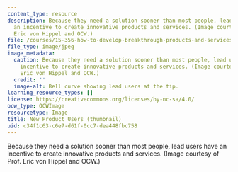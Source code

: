 ```yaml
---
content_type: resource
description: Because they need a solution sooner than most people, lead users have
  an incentive to create innovative products and services. (Image courtesy of Prof.
  Eric von Hippel and OCW.)
file: /courses/15-356-how-to-develop-breakthrough-products-and-services-spring-2004/c34f1c63c6e7d61f0cc7dea448fbc758_15-356s04-th.jpg
file_type: image/jpeg
image_metadata:
  caption: Because they need a solution sooner than most people, lead users have an
    incentive to create innovative products and services. (Image courtesy of Prof.
    Eric von Hippel and OCW.)
  credit: ''
  image-alt: Bell curve showing lead users at the tip.
learning_resource_types: []
license: https://creativecommons.org/licenses/by-nc-sa/4.0/
ocw_type: OCWImage
resourcetype: Image
title: New Product Users (thumbnail)
uid: c34f1c63-c6e7-d61f-0cc7-dea448fbc758
---
```

Because they need a solution sooner than most people, lead users have an incentive to create innovative products and services. (Image courtesy of Prof. Eric von Hippel and OCW.)